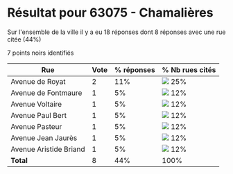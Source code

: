 # Résultat pour 63075 - Chamalières

Sur l'ensemble de la ville il y a eu 18 réponses dont 8 réponses avec une rue citée (44%)

7 points noirs identifiés

| Rue | Vote | % réponses | % Nb rues cités|
|-----|------|------------|----------------|
| Avenue de Royat | 2 | 11% | <img src="../../img/bar_25.gif" />&nbsp;25%|
| Avenue de Fontmaure | 1 | 5% | <img src="../../img/bar_12.gif" />&nbsp;12%|
| Avenue Voltaire | 1 | 5% | <img src="../../img/bar_12.gif" />&nbsp;12%|
| Avenue Paul Bert | 1 | 5% | <img src="../../img/bar_12.gif" />&nbsp;12%|
| Avenue Pasteur | 1 | 5% | <img src="../../img/bar_12.gif" />&nbsp;12%|
| Avenue Jean Jaurès | 1 | 5% | <img src="../../img/bar_12.gif" />&nbsp;12%|
| Avenue Aristide Briand | 1 | 5% | <img src="../../img/bar_12.gif" />&nbsp;12%|
| **Total** | 8 | 44% | 100%|
